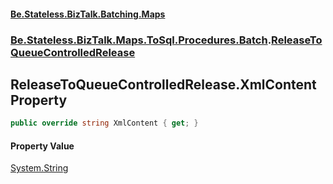 #### [Be.Stateless.BizTalk.Batching.Maps](README.md 'README')
### [Be.Stateless.BizTalk.Maps.ToSql.Procedures.Batch](Be.Stateless.BizTalk.Maps.ToSql.Procedures.Batch.md 'Be.Stateless.BizTalk.Maps.ToSql.Procedures.Batch').[ReleaseToQueueControlledRelease](ReleaseToQueueControlledRelease.md 'Be.Stateless.BizTalk.Maps.ToSql.Procedures.Batch.ReleaseToQueueControlledRelease')

## ReleaseToQueueControlledRelease.XmlContent Property

```csharp
public override string XmlContent { get; }
```

#### Property Value
[System.String](https://docs.microsoft.com/en-us/dotnet/api/System.String 'System.String')